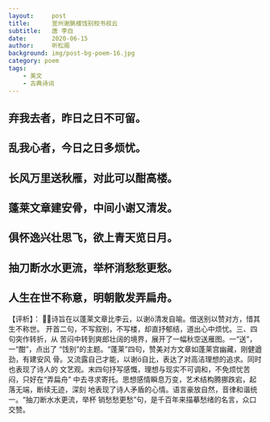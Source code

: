 ```yaml
---
layout:     post
title:      宣州谢朓楼饯别校书叔云
subtitle:   唐 李白
date:       2020-06-15
author:     听松阁
background: img/post-bg-poem-16.jpg
category: poem
tags:
    - 美文
    - 古典诗词
---
```


## 弃我去者，昨日之日不可留。   
## 乱我心者，今日之日多烦忧。   
## 长风万里送秋雁，对此可以酣高楼。   
## 蓬莱文章建安骨，中间小谢又清发。   
## 俱怀逸兴壮思飞，欲上青天览日月。   
## 抽刀断水水更流，举杯消愁愁更愁。   
## 人生在世不称意，明朝散发弄扁舟。 


【评析】： 诗旨在以蓬莱文章比李云，以谢清发自喻。借送别以赞对方，惜其生不称世。 开首二句，不写叙别，不写楼，却直抒郁结，道出心中烦忧。三、四句突作转折，从 苦闷中转到爽郎壮阔的境界，展开了一幅秋空送雁图。一“送”，一“酣”，点出了 “饯别”的主题。“蓬莱”四句，赞美对方文章如蓬莱宫幽藏，刚健遒劲，有建安风 骨。又流露自己才能，以谢自比，表达了对高洁理想的追求。同时也表现了诗人的 文艺观。末四句抒写感慨，理想与现实不可调和，不免烦忧苦闷，只好在“弄扁舟” 中去寻求寄托。思想感情瞬息万变，艺术结构腾挪跌宕，起落无端，断续无迹，深刻 地表现了诗人矛盾的心情。语言豪放自然，音律和谐统一。“抽刀断水水更流，举杯 销愁愁更愁”句，是千百年来描摹愁绪的名言，众口交赞。

